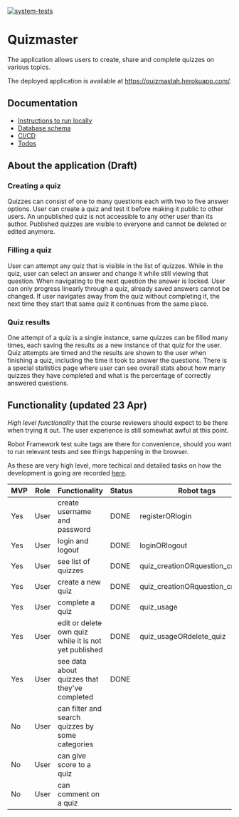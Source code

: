 [![system-tests](https://github.com/JHNUL/quizmaster/actions/workflows/system-tests.yaml/badge.svg?branch=main)](https://github.com/JHNUL/quizmaster/actions/workflows/system-tests.yaml)

# Quizmaster

The application allows users to create, share and complete quizzes on various topics.

The deployed application is available at https://quizmastah.herokuapp.com/.

## Documentation

 - [Instructions to run locally](docs/dev.md)
 - [Database schema](docs/dbschema.md)
 - [CI/CD](docs/cicd.md)
 - [Todos](docs/todos.md)

## About the application (Draft)


### Creating a quiz
Quizzes can consist of one to many questions each with two to five answer options. User can create a quiz and test it before making it public to other users. An unpublished quiz is not accessible to any other user than its author. Published quizzes are visible to everyone and cannot be deleted or edited anymore.

### Filling a quiz
User can attempt any quiz that is visible in the list of quizzes. While in the quiz, user can select an answer and change it while still viewing that question. When navigating to the next question the answer is locked. User can only progress linearly through a quiz, already saved answers cannot be changed. If user navigates away from the quiz without completing it, the next time they start that same quiz it continues from the same place.

### Quiz results
One attempt of a quiz is a single instance, same quizzes can be filled many times, each saving the results as a new instance of that quiz for the user. Quiz attempts are timed and the results are shown to the user when finishing a quiz, including the time it took to answer the questions. There is a special statistics page where user can see overall stats about how many quizzes they have completed and what is the percentage of correctly answered questions.

## Functionality (updated 23 Apr)

*High level functionality* that the course reviewers should expect to be there when trying it out. The user experience is still somewhat awful at this point.

Robot Framework test suite tags are there for convenience, should you want to run relevant tests and see things happening in the browser.

As these are very high level, more techical and detailed tasks on how the development is going are recorded [here](docs/todos.md).

|MVP|Role|Functionality|Status|Robot tags|
|---|---|---|---|---|
|Yes|User|create username and password|DONE|registerORlogin|
|Yes|User|login and logout|DONE|loginORlogout|
|Yes|User|see list of quizzes|DONE|quiz_creationORquestion_creation|
|Yes|User|create a new quiz|DONE|quiz_creationORquestion_creation|
|Yes|User|complete a quiz|DONE|quiz_usage|
|Yes|User|edit or delete own quiz while it is not yet published|DONE|quiz_usageORdelete_quiz|
|Yes|User|see data about quizzes that they've completed|DONE||
|No|User|can filter and search quizzes by some categories||
|No|User|can give score to a quiz||
|No|User|can comment on a quiz||
